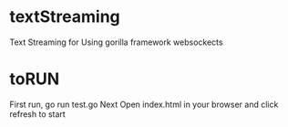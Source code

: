 # textStreaming
Text Streaming for Using gorilla framework websockects


# toRUN
First run, go run test.go
Next Open index.html in your browser and click refresh to start
